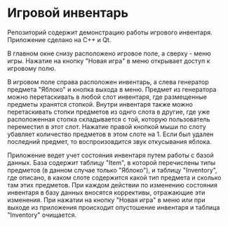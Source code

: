 # Игровой инвентарь
Репозиторий содержит демонстрацию работы игрового инвентаря. Приложение сделано на C++ и Qt.

В главном окне снизу расположено игровое поле, а сверху - меню игры.
Нажатие на кнопку "Новая игра" в меню открывает доступ к игровому полю.

В игровом поле справа расположен инвентарь, а слева генератор предмета "Яблоко" и кнопка выхода в меню.
Предмет из генератора можно перетаскивать в любой слот инвентаря, где размещенные предметы хранятся стопкой.
Внутри инвентаря также можно перетаскивать стопки предметов из однго слота в другие, где уже расположенная стопка складывается с той,
которую пользователь переместил в этот слот.
Нажатие правой кнопкой мыши по слоту убавляет количество предметов в этом слоте на 1. Если был удален последний предмет,
то воспроизовдится звук откусывания яблока.

Приложение ведет учет состояния инвентаря путем работы с базой данных.
База содержит таблицу "Item", в которой перечислены типы предметов (в данном случае только "Яблоко"),
и таблицу "Inventory", где описано, в каком слоте содержится какой тип предмета и сколько там этих предметов.
При каждом действии по изменению состояния инвентаря в базу данных вносятся коррективы,
отражающие эти изменения.
При нажатии на кнопку "Новая игра" в меню или при выходе из приложения происходит опустошение инвентаря и таблица "Inventory" очищается.
